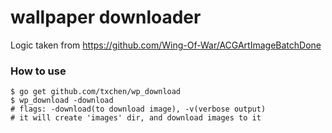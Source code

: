 # wallpaper downloader

Logic taken from https://github.com/Wing-Of-War/ACGArtImageBatchDone

### How to use

```
$ go get github.com/txchen/wp_download
$ wp_download -download
# flags: -download(to download image), -v(verbose output)
# it will create 'images' dir, and download images to it
```
